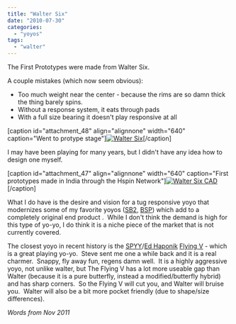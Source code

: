 ```yaml
---
title: "Walter Six"
date: "2010-07-30"
categories:
  - "yoyos"
tags:
  - "walter"
---
```


The First Prototypes were made from Walter Six.

A couple mistakes (which now seem obvious):

- Too much weight near the center - because the rims are so damn thick the thing barely spins.
- Without a response system, it eats through pads
- With a full size bearing it doesn't play responsive at all

\[caption id="attachment\_48" align="alignnone" width="640" caption="Went to protype stage"\][![](images/walter661.jpg "Walter Six")](http://spencerberry.com/?attachment_id=48)\[/caption\]

I may have been playing for many years, but I didn't have any idea how to design one myself.

\[caption id="attachment\_47" align="alignnone" width="640" caption="First prototypes made in India through the Hspin Network"\][![](images/walter66.jpg "Walter Six CAD")](http://spencerberry.com/?attachment_id=47)\[/caption\]

What I do have is the desire and vision for a tug responsive yoyo that modernizes some of my favorite yoyos ([SB2](http://www.tomkuhn.com/index.php?product=sb2_polished), [BSP](http://anti-yo.com/products.html#product2-info)) which add to a completely original end product .  While I don't think the demand is high for this type of yo-yo, I do think it is a niche piece of the market that is not currently covered.

The closest yoyo in recent history is the [SPYY](http://spyy.ca/)/[Ed Haponik](http://vimeo.com/edhaponik) [Flying V](http://spyy.ca/index.php/flyingv) - which is a great playing yo-yo.  Steve sent me one a while back and it is a real charmer.  Snappy, fly away fun, regens damn well.  It is a highly aggressive yoyo, not unlike walter, but The Flying V has a lot more useable gap than Walter (because it is a pure butterfly, instead a modified/butterfly hybrid) and has sharp corners.  So the Flying V will cut you, and Walter will bruise you.  Walter will also be a bit more pocket friendly (due to shape/size differences).

_Words from Nov 2011_

